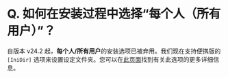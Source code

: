 # Q. 如何在安装过程中选择“每个人（所有用户）”？

自版本 v24.2 起，**每个人/所有用户**的安装选项已被弃用。我们现在支持便携版的 `[IniDir]` 选项来设置设定文件夹。您可以在[此页面](https://www.emeditor.com/faq/installation-faq/how-can-the-portable-version-be-shared-by-all-users/)找到有关此选项的更多详细信息。
